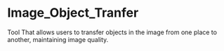 # Image_Object_Tranfer
Tool That allows users to transfer objects in the image from one place to another, maintaining image quality.
